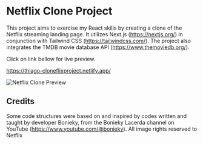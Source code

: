 # Netflix Clone Project

This project aims to exercise my React skills by creating a clone of the Netflix streaming landing page. It utilizes Next.js (https://nextjs.org/) in conjunction with Tailwind CSS (https://tailwindcss.com/). The project also integrates the TMDB movie database API (https://www.themoviedb.org/).

Click on link bellow for live preview.

https://thiago-cloneflixproject.netlify.app/

![Netflix Clone Preview](https://github.com/thiago-dosantos/clone-netflixproject/blob/main/public/Images/cloneflix.png)

## Credits

Some code structures were based on and inspired by codes written and taught by developer Bonieky, from the Bonieky Lacerda channel on YouTube (https://www.youtube.com/@bonieky).
All image rights reserved to Netflix
